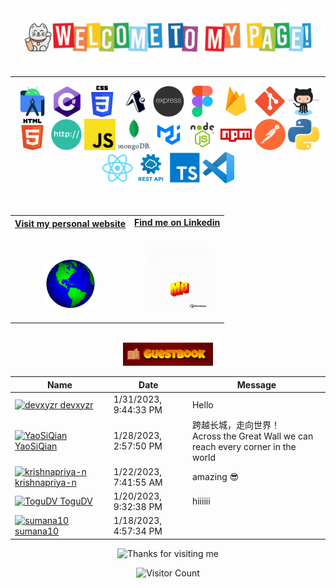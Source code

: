 <!-- ### Hi there 👋 -->

<!--
**maggiechew/maggiechew** is a ✨ _special_ ✨ repository because its `README.md` (this file) appears on your GitHub profile.

Here are some ideas to get you started:

- 🔭 I’m currently working on ...
- 🌱 I’m currently learning ...
- 👯 I’m looking to collaborate on ...
- 🤔 I’m looking for help with ...
- 💬 Ask me about ...
- 📫 How to reach me: ...
- 😄 Pronouns: ...
- ⚡ Fun fact: ...
-->

<!--

![Snake animation](https://github.com/maggiechew/maggiechew/blob/output/github-contribution-grid-snake.svg)
-->
<!-- "Hero" Header -->
<div align="center">
  <img src="https://github.com/maggiechew/maggiechew/blob/main/media/welcome.gif" style="width: 100vw;" alt="Hi there 👋" />
  
<!--   <img height="50" alt="My Name is Livio and I like Node.js" src="images/personal_note.svg" /> -->


</div>
<!-- Icons -->
<hr>
<div align="center">
<img height="50" src="media/icons/androidstudio.png" />
<img height="50" src="media/icons/c-sharp.png" />
<img height="50" src="media/icons/css.png" />
<img height="50" src="media/icons/expo.png" />
<img height="50" src="media/icons/express.png" />
<img height="50" src="media/icons/figma.png" />
<img height="50" src="media/icons/firebase.png" />
<img height="50" src="media/icons/git.png" />
<img height="50" src="media/icons/github.png" />
<img height="50" src="media/icons/html.png" />
<img height="50" src="media/icons/http.png" />
<img height="50" src="media/icons/javascript.png" />
<img height="50" src="media/icons/mongo.webp" />
<img height="50" src="media/icons/mui.png" />
<img height="50" src="media/icons/node.png" />
<img height="50" src="media/icons/npm.png" />
<img height="50" src="media/icons/postman.png" />
<img height="50" src="media/icons/python.png" />
<img height="50" src="media/icons/react.png" />
<img height="50" src="media/icons/rest.png" />
<img height="50" src="media/icons/typescript.png" />
<img height="50" src="media/icons/vscode.png" />
<br />
<br />
<br />
</div>
<!-- Social -->
<table width="100%" align="center">
<tr>
<td align="center">
<a href="https://maggiechew.com">
<strong>Visit my personal website </strong>
<br />
<br />
<br />

<p>

<img alt="Globe" height="80" src="media/globe.gif">
</a>
</p>

</td>


<td align="center">
<a href="https://www.linkedin.com/in/maggie-chew-00226273/">
<strong>Find me on Linkedin</strong>
<br />
<br />


<p>
<img height="100" alt="Music" src="media/askme.gif"> 
</a>
</p>

</td>
</tr>
</table>
<br />
<div align="center">
<a href="https://github.com/maggiechew/maggiechew/issues/1#issuecomment-new"><img src="media/guestbook.gif" style="width: 15vw;"></a> 
<br />

</div>

<!-- Guestbook -->
| Name | Date | Message |
|---|---|---|
| <a href="https://github.com/devxyzr"><img width="24" src="https://avatars.githubusercontent.com/u/99299512?s=24&u=9c8204e65cdccf34b49ce68350a9e058ef547855&v=4" alt="devxyzr" /> devxyzr</a> |1/31/2023, 9:44:33 PM|Hello|
| <a href="https://github.com/YaoSiQian"><img width="24" src="https://avatars.githubusercontent.com/u/29835749?s=24&v=4" alt="YaoSiQian" /> YaoSiQian</a> |1/28/2023, 2:57:50 PM|跨越长城，走向世界！<br />Across the Great Wall we can reach every corner in the world|
| <a href="https://github.com/krishnapriya-n"><img width="24" src="https://avatars.githubusercontent.com/u/101842284?s=24&u=4f0896da3c4d5201dea78128de97c8234c7ca8c2&v=4" alt="krishnapriya-n" /> krishnapriya-n</a> |1/22/2023, 7:41:55 AM|amazing 😎|
| <a href="https://github.com/ToguDV"><img width="24" src="https://avatars.githubusercontent.com/u/45081449?s=24&v=4" alt="ToguDV" /> ToguDV</a> |1/20/2023, 9:32:38 PM|hiiiiii|
| <a href="https://github.com/sumana10"><img width="24" src="https://avatars.githubusercontent.com/u/63727050?s=24&u=762893dd49cb83c73662f7f7be74d27a43d03a61&v=4" alt="sumana10" /> sumana10</a> |1/18/2023, 4:57:34 PM||
<!-- /Guestbook -->

<!-- Footer -->

<div align="center">

<img height="120" alt="Thanks for visiting me" width="100%" src="https://raw.githubusercontent.com/BrunnerLivio/brunnerlivio/master/images/marquee.svg" />
<br />

![Visitor Count](https://profile-counter.glitch.me/maggiechew/count.svg)

</div>
